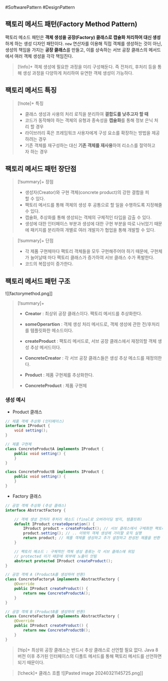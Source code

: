 #SoftwarePattern #DesignPattern

## 팩토리 메서드 패턴(Factory Method Pattern)
팩토리 메소드 패턴은 **객체 생성을 공장(Factory) 클래스로 캡슐화 처리하여 대신 생성**하게 하는 생성 디자인 패턴이다. `new` 연산자를 이용해 직접 객체를 생성하는 것이 아닌, 생성의 책임을 가지는 **공장 클래스**를 만들고, 이를 상속하는 서브 공장 클래스의 메서드에서 여러 객체 생성을 각각 책임진다.

> [!info]+ 
> 객체 생성에 필요한 과정을 미리 구성해둔다. 즉 전처리, 후처리 등을 통해 생성 과정을 다양하게 처리하여 유연한 객체 생성이 가능하다.

## 팩토리 메서드 특징
> [!note]+ 특징
> + 클래스 생성과 사용의 처리 로직을 분리하여 **결합도를 낮추고자 할 때**
> + 코드가 동작해야 하는 객체의 유형과 종속성을 **캡슐화**를 통해 정보 은닉 처리 할 경우
> + 라이브러리 혹은 프레임워크 사용자에게 구성 요소를 확장하는 방법을 제공하려는 경우 
> + 기존 객체를 재구성하는 대신 **기존 객체를 재사용**하여 리소스를 절약하고자 하는 경우

## 팩토리 메서드 패턴 장단점
> [!summary]+ 장점
> + 생성자(Creator)와 구현 객체(concrete product)의 강한 결합을 피할 수 있다.
> + 팩토리 메서드를 통해 객체의 생성 후 공통으로 할 일을 수행하도록 지정해줄 수 있다.
> + 캡슐화, 추상화를 통해 생성되는 객체의 구체적인 타입을 감출 수 있다.
> + 생성에 대한 인터페이스 부분과 생성에 대한 구현 부분을 따로 나뉘었기 때문에 패키지를 분리하여 개별로 여러 개발자가 협업을 통해 개발할 수 있다.

> [!summary]+ 단점
> + 각 제품 구현체마다 팩토리 객체들을 모두 구현해주어야 하기 때문에, 구현체가 늘어날때 마다 팩토리 클래스가 증가하여 서브 클래스 수가 폭발한다.
> + 코드의 복잡성이 증가한다.
> 
## 팩토리 메서드 패턴 구조
![[factorymethod.png]]

> [!summary]+ 
> - **Creator** : 최상위 공장 클래스이다. 팩토리 메서드를 추상화한다.
> - **someOperartion** : 객체 생성 처리 메서드로, 객체 생성에 관한 전/후처리를 템플릿화한 메소드이다.
> - **createProduct** : 팩토리 메서드로, 서브 공장 클래스에서 재정의할 객체 생성 추상 메서드이다.
> 
> - **ConcreteCreator** : 각 서브 공장 클래스들은 생성 추상 메소드를 재정의한다.
> - **Product** : 제품 구현체를 추상화한다.
> 
> - **ConcreteProduct** : 제품 구현체

### 생성 예시
+ Product 클래스
```java
// 제품 객체 추상화 (인터페이스)
interface IProduct {
    void setting();
}

// 제품 구현체
class ConcreteProductA implements IProduct {
    public void setting() {
    }
}

class ConcreteProductB implements IProduct {
    public void setting() {
    }
}
```

+ Factory 클래스
```java
// 공장 객체 추상화 (추상 클래스)
interface AbstractFactory {

    // 객체 생성 전처리 후처리 메소드 (final로 오버라이딩 방지, 템플릿화)
    default IProduct createOperation() {
        IProduct product = createProduct(); // 서브 클래스에서 구체화한 팩토리 메서드 실행
        product.setting(); // .. 이밖의 객체 생성에 가미할 로직 실행
        return product; // 제품 객체를 생성하고 추가 설정하고 완성된 제품을 반환
    }

    // 팩토리 메소드 : 구체적인 객체 생성 종류는 각 서브 클래스에 위임
    // protected 이기 때문에 외부에 노출이 안됨
    abstract protected IProduct createProduct();
}

// 공장 객체 A (ProductA를 생성하여 반환)
class ConcreteFactoryA implements AbstractFactory {
    @Override
    public IProduct createProduct() {
        return new ConcreteProductA();
    }
}

// 공장 객체 B (ProductB를 생성하여 반환)
class ConcreteFactoryB implements AbstractFactory {
    @Override
    public IProduct createProduct() {
        return new ConcreteProductB();
    }
}
```

> [!tip]+ 
> 최상위 공장 클래스는 반드시 추상 클래스로 선언할 필요 없다. Java 8 버전 이후 추가된 인터페이스의 디폴트 메서드를 통해 팩토리 메서드를 선언하면 되기 때문이다.

> [!check]+ 클래스 흐름
> ![[Pasted image 20240321145725.png]]